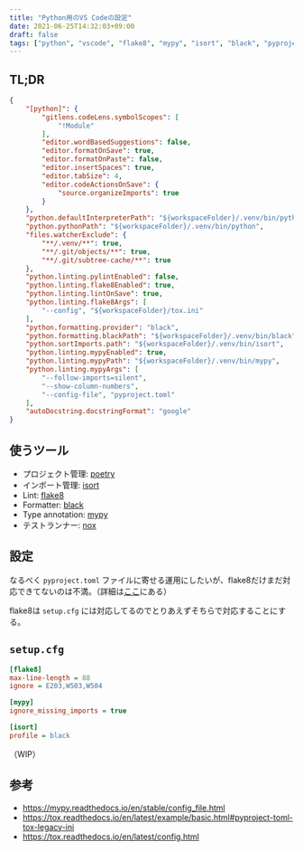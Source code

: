 ```yaml
---
title: "Python用のVS Codeの設定"
date: 2021-06-25T14:32:03+09:00
draft: false
tags: ["python", "vscode", "flake8", "mypy", "isort", "black", "pyproject.toml", "tox.ini"]
---
```


## TL;DR

```json
{
    "[python]": {
        "gitlens.codeLens.symbolScopes": [
            "!Module"
        ],
        "editor.wordBasedSuggestions": false,
        "editor.formatOnSave": true,
        "editor.formatOnPaste": false,
        "editor.insertSpaces": true,
        "editor.tabSize": 4,
        "editor.codeActionsOnSave": {
            "source.organizeImports": true
        }
    },
    "python.defaultInterpreterPath": "${workspaceFolder}/.venv/bin/python3",
    "python.pythonPath": "${workspaceFolder}/.venv/bin/python",
    "files.watcherExclude": {
        "**/.venv/**": true,
        "**/.git/objects/**": true,
        "**/.git/subtree-cache/**": true
    },
    "python.linting.pylintEnabled": false,
    "python.linting.flake8Enabled": true,
    "python.linting.lintOnSave": true,
    "python.linting.flake8Args": [
        "--config", "${workspaceFolder}/tox.ini"
    ],
    "python.formatting.provider": "black",
    "python.formatting.blackPath": "${workspaceFolder}/.venv/bin/black",
    "python.sortImports.path": "${workspaceFolder}/.venv/bin/isort",
    "python.linting.mypyEnabled": true,
    "python.linting.mypyPath": "${workspaceFolder}/.venv/bin/mypy",
    "python.linting.mypyArgs": [
        "--follow-imports=silent",
        "--show-column-numbers",
        "--config-file", "pyproject.toml"
    ],
    "autoDocstring.docstringFormat": "google"
}
```

## 使うツール

* プロジェクト管理: [poetry](https://pypi.org/project/poetry)
* インポート管理: [isort](https://pypi.org/project/isort)
* Lint: [flake8](https://pypi.org/project/flake8)
* Formatter: [black](https://pypi.org/project/black)
* Type annotation: [mypy](https;//pypi.org/project/mypy)
* テストランナー: [nox](https://pypi.org/project/nox)

## 設定

なるべく `pyproject.toml` ファイルに寄せる運用にしたいが、flake8だけまだ対応できてないのは不満。（詳細は[ここ](https://github.com/PyCQA/flake8/issues/234)にある）

flake8は `setup.cfg` には対応してるのでとりあえずそちらで対応することにする。

## `setup.cfg`

```ini
[flake8]
max-line-length = 88
ignore = E203,W503,W504

[mypy]
ignore_missing_imports = true

[isort]
profile = black
```

（WIP）
## 参考

* https://mypy.readthedocs.io/en/stable/config_file.html
* https://tox.readthedocs.io/en/latest/example/basic.html#pyproject-toml-tox-legacy-ini
* https://tox.readthedocs.io/en/latest/config.html


